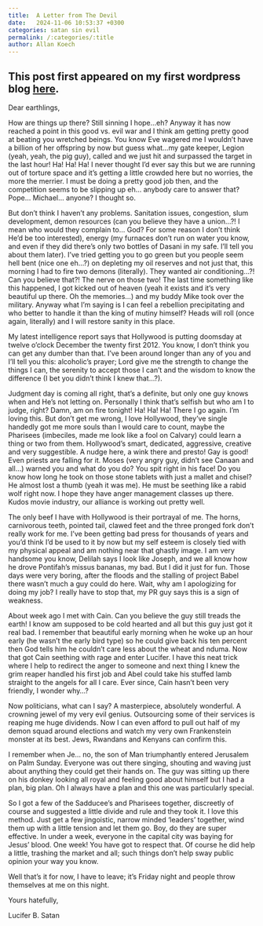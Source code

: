 ```yaml
---
title:  A Letter from The Devil
date:   2024-11-06 10:53:37 +0300
categories: satan sin evil
permalink: /:categories/:title
author: Allan Koech
---
```

This post first appeared on my first wordpress blog [here][here].
----------------------------------------------------------------------------
Dear earthlings,

How are things up there? Still sinning I hope…eh?  Anyway it has now reached a point in this good vs. evil war and I think am getting pretty good at beating you wretched beings. You know Eve wagered me I wouldn’t have a billion of her offspring by now but guess what…my gate keeper, Legion (yeah, yeah, the pig guy), called and we just hit and surpassed the target in the last hour! Ha! Ha! Ha! I never thought I’d ever say this but we are running out of torture space and it’s getting a little crowded here but no worries, the more the merrier. I must be doing a pretty good job then, and the competition seems to be slipping up eh… anybody care to answer that? Pope… Michael… anyone? I thought so.

But don’t think I haven’t any problems. Sanitation issues, congestion, slum development, demon resources (can you believe they have a union…?! I mean who would they complain to… God? For some reason I don’t think He’d be too interested), energy (my furnaces don’t run on water you know, and even if they did there’s only two bottles of Dasani in my safe. I’ll tell you about them later). I’ve tried getting you to go green but you people seem hell bent (nice one eh…?) on depleting my oil reserves and not just that, this morning I had to fire two demons (literally). They wanted air conditioning…?! Can you believe that?! The nerve on those two! The last time something like this happened, I got kicked out of heaven (yeah it exists and it’s very beautiful up there. Oh the memories…) and my buddy Mike took over the military. Anyway what I’m saying is I can feel a rebellion precipitating and who better to handle it than the king of mutiny himself? Heads will roll (once again, literally) and I will restore sanity in this place.

My latest intelligence report says that Hollywood is putting doomsday at twelve o’clock December the twenty first 2012. You know, I don’t think you can get any dumber than that. I’ve been around longer than any of you and I’ll tell you this: alcoholic’s prayer; Lord give me the strength to change the things I can, the serenity to accept those I can’t and the wisdom to know the difference (I bet you didn’t think I knew that…?).

Judgment day is coming all right, that’s a definite, but only one guy knows when and He’s not letting on. Personally I think that’s selfish but who am I to judge, right? Damn, am on fire tonight! Ha! Ha! Ha! There I go again. I’m loving this. But don’t get me wrong, I love Hollywood, they’ve single handedly got me more souls than I would care to count, maybe the Pharisees (imbeciles, made me look like a fool on Calvary) could learn a thing or two from them. Hollywood’s smart, dedicated, aggressive, creative and very suggestible. A nudge here, a wink there and presto! Gay is good! Even priests are falling for it. Moses (very angry guy, didn’t see Canaan and all…) warned you and what do you do? You spit right in his face! Do you know how long he took on those stone tablets with just a mallet and chisel? He almost lost a thumb (yeah it was me). He must be seething like a rabid wolf right now. I hope they have anger management classes up there. Kudos movie industry, our alliance is working out pretty well.

The only beef I have with Hollywood is their portrayal of me. The horns, carnivorous teeth, pointed tail, clawed feet and the three pronged fork don’t really work for me. I’ve been getting bad press for thousands of years and you’d think I’d be used to it by now but my self esteem is closely tied with my physical appeal and am nothing near that ghastly image. I am very handsome you know, Delilah says I look like Joseph, and we all know how he drove Pontifah’s missus bananas, my bad. But I did it just for fun. Those days were very boring, after the floods and the stalling of project Babel there wasn’t much a guy could do here. Wait, why am I apologizing for doing my job? I really have to stop that, my PR guy says this is a sign of weakness.

About week ago I met with Cain. Can you believe the guy still treads the earth! I know am supposed to be cold hearted and all but this guy just got it real bad. I remember that beautiful early morning when he woke up an hour early (he wasn’t the early bird type) so he could give back his ten percent then God tells him he couldn’t care less about the wheat and nduma. Now that got Cain seething with rage and enter Lucifer. I have this neat trick where I help to redirect the anger to someone and next thing I knew the grim reaper handled his first job and Abel could take his stuffed lamb straight to the angels for all I care. Ever since, Cain hasn’t been very friendly, I wonder why…?

Now politicians, what can I say? A masterpiece, absolutely wonderful. A crowning jewel of my very evil genius. Outsourcing some of their services is reaping me huge dividends. Now I can even afford to pull out half of my demon squad around elections and watch my very own Frankenstein monster at its best. Jews, Rwandans and Kenyans can confirm this.

I remember when Je… no, the son of Man triumphantly entered Jerusalem on Palm Sunday. Everyone was out there singing, shouting and waving just about anything they could get their hands on. The guy was sitting up there on his donkey looking all royal and feeling good about himself but I had a plan, big plan. Oh I always have a plan and this one was particularly special.

So I got a few of the Sadducee’s and Pharisees together, discreetly of course and suggested a little divide and rule and they took it. I love this method. Just get a few jingoistic, narrow minded ‘leaders’ together, wind them up with a little tension and let them go. Boy, do they are super effective. In under a week, everyone in the capital city was baying for Jesus’ blood. One week! You have got to respect that. Of course he did help a little, trashing the market and all; such things don’t help sway public opinion your way you know.

Well that’s it for now, I have to leave; it’s Friday night and people throw themselves at me on this night.

 

Yours hatefully,

Lucifer B. Satan

[here]: https://atonui.wordpress.com/2012/10/